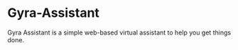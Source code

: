# Gyra-Assistant
Gyra Assistant is a simple web-based virtual assistant to help you get things done.
